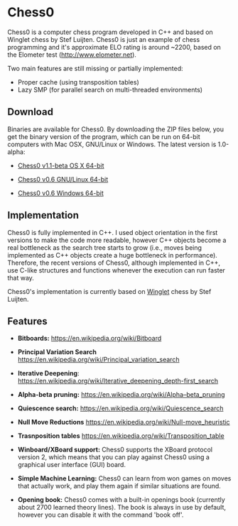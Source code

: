 # Chess0
Chess0 is a computer chess program developed in C++ and based on Winglet chess
by Stef Luijten. Chess0 is just an example of chess programming and it's
approximate ELO rating is around ~2200, based on the Elometer test (http://www.elometer.net).

Two main features are still missing or partially implemented:
- Proper cache (using transposition tables)
- Lazy SMP (for parallel search on multi-threaded environments)


## Download
Binaries are available for Chess0. By downloading the ZIP files below, you get
the binary version of the program, which can be run on 64-bit computers with Mac
OSX, GNU/Linux or Windows. The latest version is 1.0-alpha:
- [Chess0 v1.1-beta OS X 64-bit](https://www.dropbox.com/s/261zuw5bmot6lzl/chess0-osx-1.1-beta?dl=0)

- [Chess0 v0.6 GNU/Linux 64-bit](https://www.dropbox.com/s/229ibt50f4dhklr/chess0-linux-0.6?dl=0)
- [Chess0 v0.6 Windows 64-bit](https://www.dropbox.com/s/aqs86mr71hn6krd/chess0-win64-0.6.exe?dl=0)


## Implementation
Chess0 is fully implemented in C++. I used object orientation in the first
versions to make the code more readable, however C++ objects become a real
bottleneck as the search tree starts to grow (i.e., moves being implemented as
C++ objects create a huge bottleneck in performance). Therefore, the recent
versions of Chess0, although implemented in C++, use C-like structures and
functions whenever the execution can run faster that way.

Chess0's implementation is currently based on
[Winglet](http://aghaznawi.comuf.com/computer%20chess/winglet/) chess by Stef Luijten.



## Features
- **Bitboards:** 
  https://en.wikipedia.org/wiki/Bitboard

- **Principal Variation Search** 
  https://en.wikipedia.org/wiki/Principal_variation_search

- **Iterative Deepening**:
  https://en.wikipedia.org/wiki/Iterative_deepening_depth-first_search

- **Alpha-beta pruning:**
  https://en.wikipedia.org/wiki/Alpha–beta_pruning
 
- **Quiescence search:**
  https://en.wikipedia.org/wiki/Quiescence_search

- **Null Move Reductions** 
  https://en.wikipedia.org/wiki/Null-move_heuristic

- **Trasnposition tables** 
  https://en.wikipedia.org/wiki/Transposition_table

- **Winboard/XBoard support:** Chess0 supports the XBoard protocol version 2, which means
  that you can play against Chess0 using a graphical user interface (GUI) board.

- **Simple Machine Learning:** Chess0 can learn from won games on moves that
  actually work, and play them again if similar situations are found.

- **Opening book:** Chess0 comes with a built-in openings book (currently about
  2700 learned theory lines). The book is always in use by default, however you
  can disable it with the command 'book off'.
